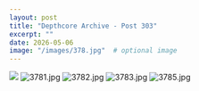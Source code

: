 ```yaml
---
layout: post
title: "Depthcore Archive - Post 303"
excerpt: ""
date: 2026-05-06
image: "/images/378.jpg"  # optional image
---
```


<img src="/images/378.jpg">
<img src="/images/3781.jpg" alt="3781.jpg"/>
<img src="/images/3782.jpg" alt="3782.jpg"/>
<img src="/images/3783.jpg" alt="3783.jpg"/>
<img src="/images/3785.jpg" alt="3785.jpg"/>
